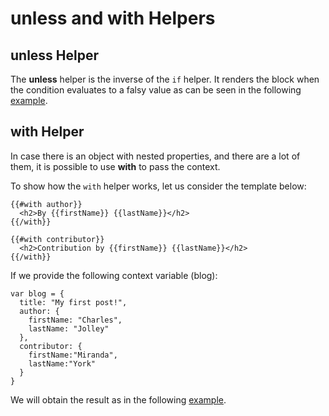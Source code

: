 # unless and with Helpers

## unless Helper

The **unless** helper is the inverse of the `if` helper. It renders the block when the condition evaluates to a falsy value as can
be seen in the following <a href ="archives/examples/example3.html" target="_blank">example</a>.


## with Helper

In case there is an object with nested properties, and there are a lot of them, it is possible to use **with** to pass the context.

To show how the `with` helper works, let us consider the template below:
~~~
{{#with author}}
  <h2>By {{firstName}} {{lastName}}</h2>
{{/with}}

{{#with contributor}}
  <h2>Contribution by {{firstName}} {{lastName}}</h2>
{{/with}}
~~~

If we provide the following context variable (blog):

~~~
var blog = {
  title: "My first post!",
  author: {
    firstName: "Charles",
    lastName: "Jolley"
  },
  contributor: {
    firstName:"Miranda",
    lastName:"York"
  }
}
~~~

We will obtain the result as in the following <a href ="archives/examples/example4.html" target="_blank">example</a>.



